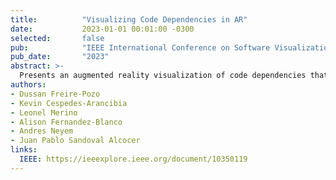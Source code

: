 ```yaml
---
title:          "Visualizing Code Dependencies in AR"
date:           2023-01-01 00:01:00 -0300
selected:       false
pub:            "IEEE International Conference on Software Visualization (VISSOFT 2023, Tool/NIER Track)"
pub_date:       "2023"
abstract: >-
  Presents an augmented reality visualization of code dependencies that enables interactive exploration of method calls and class relationships in 3D space to improve comprehension of large systems.
authors:
- Dussan Freire-Pozo
- Kevin Cespedes-Arancibia
- Leonel Merino
- Alison Fernandez-Blanco
- Andres Neyem
- Juan Pablo Sandoval Alcocer
links:
  IEEE: https://ieeexplore.ieee.org/document/10350119
---
```

